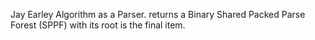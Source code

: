 Jay Earley Algorithm as a Parser.
returns a 
Binary Shared Packed Parse Forest (SPPF)
	with its root is the final item.
	

